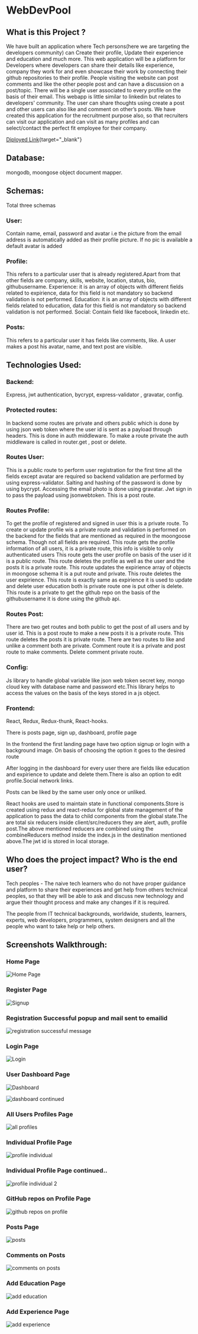 # WebDevPool

## What is this Project ?

We have built an application where Tech persons(here we are targeting the developers community) can Create their profile, Update their experience and education and much more.
This web application will be a platform for Developers where developers can share their details like experience, company they work for and even showcase their work by connecting their github repositories to their profile. People visiting the website can post comments and like the other people post and can have a discussion on a post/topic. There will be a single user associated to every profile on the basis of their email. This webapp is little similar to linkedin but relates to developers' community.
The user can share thoughts using create a post and other users can also like and comment on other’s posts.
We have created this application for the recruitment purpose also, so that recruiters can visit our application and can visit as many profiles and can select/contact the perfect fit employee for their company.

[Diployed Link](https://web-dev-pool.herokuapp.com/){target="\_blank"}

## Database:

mongodb, moongose object document mapper.

## Schemas:

Total three schemas

### User:

Contain name, email, password and avatar i.e the picture from the email address is automatically added as their profile picture. If no pic is available a default avatar is added

### Profile:

This refers to a particular user that is already registered.Apart from that other fields are company, skills, website, location, status, bio, githubusername. Experience: it is an array of objects with different fields related to expirience, data for this field is not mandatory so backend validation is not performed. Education: it is an array of objects with different fields related to education, data for this field is not mandatory so backend validation is not performed. Social: Contain field like facebook, linkedin etc.

### Posts:

This refers to a particular user it has fields like comments, like. A user makes a post his avatar, name, and text post are visible.

## Technologies Used:

### Backend:

Express, jwt authentication, bycrypt, express-validator , gravatar, config.

### Protected routes:

In backend some routes are private and others public which is done by using json web token where the user id is sent as a payload through headers. This is done in auth middleware. To make a route private the auth middleware is called in router.get , post or delete.

### Routes User:

This is a public route to perform user registration for the first time all the fields except avatar are required so backend validation are performed by using express-validator. Salting and hashing of the password is done by using bycrypt. Accessing the email photo is done using gravatar. Jwt sign in to pass the payload using jsonwebtoken. This is a post route.

### Routes Profile:

To get the profile of registered and signed in user this is a private route.
To create or update profile wis a private route and validation is performed on the backend for the fields that are mentioned as required in the moongoose schema. Though not all fields are required.
This route gets the profile information of all users, it is a private route, this info is visible to only authenticated users
This route gets the user profile on basis of the user id it is a public route.
This route deletes the profile as well as the user and the posts it is a private route.
This route updates the expirience array of objects in moongose schema it is a put route and private.
This route deletes the user expirience.
This route is exactly same as expirience it is used to update and delete user education both is private route one is put other is delete.
This route is a private to get the github repo on the basis of the githubusername it is done using the github api.

### Routes Post:

There are two get routes and both public to get the post of all users and by user id.
This is a post route to make a new posts it is a private route.
This route deletes the posts it is private route.
There are two routes to like and unlike a comment both are private.
Comment route it is a private and post route to make comments.
Delete comment private route.

### Config:

Js library to handle global variable like json web token secret key, mongo cloud key with database name and password etc.This library helps to access the values on the basis of the keys stored in a js object.

### Frontend:

React, Redux, Redux-thunk, React-hooks.

There is posts page, sign up, dashboard, profile page

In the frontend the first landing page have two option signup or login with a background image. On basis of choosing the option it goes to the desired route

After logging in the dashboard for every user there are fields like education and expirience to update and delete them.There is also an option to edit profile.Social network links.

Posts can be liked by the same user only once or unliked.

React hooks are used to maintain state in functional components.Store is created using redux and react-redux for global state management of the application to pass the data to child components from the global state.The are total six reducers inside client/src/reducers they are alert, auth, profile post.The above mentioned reducers are combined using the combineReducers method inside the index.js in the destination mentioned above.The jwt id is stored in local storage.

## Who does the project impact? Who is the end user?

Tech peoples - The naive tech learners who do not have proper guidance and platform to share their experiences and get help from others technical peoples, so that they will be able to ask and discuss new technology and argue their thought process and make any changes if it is required.

The people from IT technical backgrounds, worldwide, students, learners, experts, web developers, programmers, system designers and all the people who want to take help or help others.

## Screenshots Walkthrough:

### Home Page

![Home Page](https://user-images.githubusercontent.com/63305945/102266269-371b7280-3f3e-11eb-98bf-414b5748c4d7.png)

### Register Page

![Signup](https://user-images.githubusercontent.com/63305945/102266336-50242380-3f3e-11eb-84f2-713433fb4862.png)

### Registration Successful popup and mail sent to emailid

![registration successful message](https://user-images.githubusercontent.com/63305945/102267726-55826d80-3f40-11eb-85cc-ac0f47a917d0.png)

### Login Page

![Login](https://user-images.githubusercontent.com/63305945/102266346-54504100-3f3e-11eb-8f28-e62e192d9e25.png)

### User Dashboard Page

![Dashboard](https://raw.githubusercontent.com/ppinklesh/images/master/webdevpool%20profile.jpg?token=AKN6MBX3FSXF3C4IAWNBX63AC5M3S)

![dashboard continued](https://user-images.githubusercontent.com/63305945/102266435-6fbb4c00-3f3e-11eb-9fa9-1e2cf7602351.png)

### All Users Profiles Page

![all profiles](https://user-images.githubusercontent.com/63305945/102266627-b8730500-3f3e-11eb-83e0-bc1cdedc2972.png)

### Individual Profile Page

![profile individual](https://user-images.githubusercontent.com/63305945/102266634-bb6df580-3f3e-11eb-94ee-fe4f567b47d7.png)

### Individual Profile Page continued..

![profile individual 2](https://user-images.githubusercontent.com/63305945/102266644-be68e600-3f3e-11eb-893d-cc0098aaa92c.png)

### GitHub repos on Profile Page

![github repos on profile](https://user-images.githubusercontent.com/63305945/102266677-c88ae480-3f3e-11eb-823c-a7e8b1880242.png)

### Posts Page

![posts](https://user-images.githubusercontent.com/63305945/102266687-cc1e6b80-3f3e-11eb-9bfe-eba412b3cd4a.png)

### Comments on Posts

![comments on posts](https://user-images.githubusercontent.com/63305945/102266713-d50f3d00-3f3e-11eb-81d9-a11875e1847e.png)

### Add Education Page

![add education](https://user-images.githubusercontent.com/63305945/102266731-d9d3f100-3f3e-11eb-920e-000281622990.png)

### Add Experience Page

![add experience](https://user-images.githubusercontent.com/63305945/102266736-dccee180-3f3e-11eb-887f-64b7826a2d82.png)
